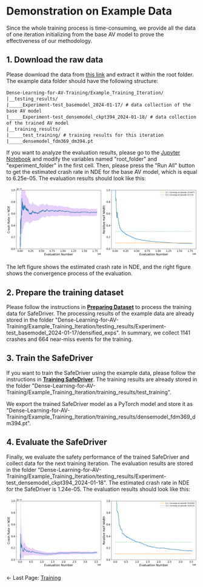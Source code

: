 # Demonstration on Example Data
Since the whole training process is time-consuming, we provide all the data of one iteration initializing from the base AV model to prove the effectiveness of our methodology. 

## 1. Download the raw data
Please download the data from [this link](https://drive.google.com/file/d/1vV_zsZjsQToRCOXubCdYUB53lmUUPGjh/view?usp=drive_link) and extract it within the root folder. The example data folder should have the following structure:
```
Dense-Learning-for-AV-Training/Example_Training_Iteration/
|__testing_results/
|_____Experiment-test_basemodel_2024-01-17/ # data collection of the base AV model
|_____Experiment-test_densemodel_ckpt394_2024-01-18/ # data collection of the trained AV model
|__training_results/
|_____test_training/ # training results for this iteration
|_____densemodel_fdm369_dm394.pt
```

If you want to analyze the evaluation results, please go to the [Jupyter Notebook](data_analysis/crash_rate_analysis.ipynb) and modify the variables named "root_folder" and "experiment_folder" in the first cell. Then, please press the "Run All" button to get the estimated crash rate in NDE for the base AV model, which is equal to 6.25e-05. The evaluation results should look like this:

<img src='figures/demo_basemodel.png' width='700'> 

The left figure shows the estimated crash rate in NDE, and the right figure shows the convergence process of the evaluation.

## 2. Prepare the training dataset
Please follow the instructions in [**Preparing Dataset**](prepare_dataset.md) to process the training data for SafeDriver. The processing results of the example data are already stored in the folder "Dense-Learning-for-AV-Training/Example_Training_Iteration/testing_results/Experiment-test_basemodel_2024-01-17/densified_exps". In summary, we collect 1141 crashes and 664 near-miss events for the training.

## 3. Train the SafeDriver
If you want to train the SafeDriver using the example data, please follow the instructions in [**Training SafeDriver**](training.md). The training results are already stored in the folder "Dense-Learning-for-AV-Training/Example_Training_Iteration/training_results/test_training".

We export the trained SafeDriver model as a PyTorch model and store it as "Dense-Learning-for-AV-Training/Example_Training_Iteration/training_results/densemodel_fdm369_dm394.pt".

## 4. Evaluate the SafeDriver
Finally, we evaluate the safety performance of the trained SafeDriver and collect data for the next training iteration. The evaluation results are stored in the folder "Dense-Learning-for-AV-Training/Example_Training_Iteration/testing_results/Experiment-test_densemodel_ckpt394_2024-01-18". The estimated crash rate in NDE for the SafeDriver is 1.24e-05. The evaluation results should look like this:

<img src='figures/demo_safedriver.png' width='700'>

<- Last Page: [Training](training.md)